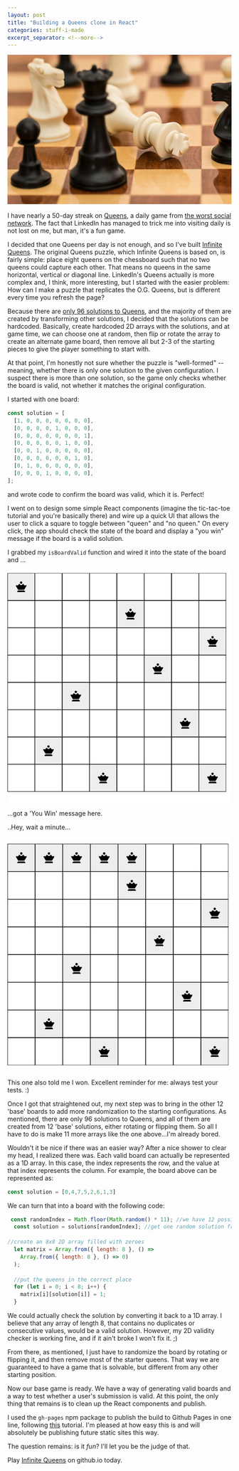 ```yaml
---
layout: post
title: "Building a Queens clone in React"
categories: stuff-i-made
excerpt_separator: <!--more-->
---
```


![This is a queen, right? I'm actually terrible at chess](assets/queens-header.jpg)

I have nearly a 50-day streak on [Queens](https://www.linkedin.com/showcase/queens-game/), a daily game from [the worst social network](https://www.linkedin.com). The fact that LinkedIn has managed to trick me into visiting daily is not lost on me, but man, it's a fun game.

I decided that one Queens per day is not enough, and so I've built [Infinite Queens](https://rkaufman13.github.io/infinite-queens/). The original Queens puzzle, which Infinite Queens is based on, is fairly simple: place eight queens on the chessboard such that no two queens could capture each other. That means no queens in the same horizontal, vertical or diagonal line. LinkedIn's Queens actually is more complex and, I think, more interesting, but I started with the easier problem: How can I make a puzzle that replicates the O.G. Queens, but is different every time you refresh the page?

Because there are [only 96 solutions to Queens](https://users.encs.concordia.ca/~chvatal/8queens.html), and the majority of them are created by transforming other solutions, I decided that the solutions can be hardcoded. Basically, create hardcoded 2D arrays with the solutions, and at game time, we can choose one at random, then flip or rotate the array to create an alternate game board, then remove all but 2-3 of the starting pieces to give the player something to start with.

At that point, I'm honestly not sure whether the puzzle is "well-formed" -- meaning, whether there is only one solution to the given configuration. I suspect there is more than one solution, so the game only checks whether the board is valid, not whether it matches the original configuration.

I started with one board:

<!--more-->

```js
const solution = [
  [1, 0, 0, 0, 0, 0, 0, 0],
  [0, 0, 0, 0, 1, 0, 0, 0],
  [0, 0, 0, 0, 0, 0, 0, 1],
  [0, 0, 0, 0, 0, 1, 0, 0],
  [0, 0, 1, 0, 0, 0, 0, 0],
  [0, 0, 0, 0, 0, 0, 1, 0],
  [0, 1, 0, 0, 0, 0, 0, 0],
  [0, 0, 0, 1, 0, 0, 0, 0],
];
```

and wrote code to confirm the board was valid, which it is. Perfect!

I went on to design some simple React components (imagine the tic-tac-toe tutorial and you're basically there) and wire up a quick UI that allows the user to click a square to toggle between "queen" and "no queen." On every click, the app should check the state of the board and display a "you win" message if the board is a valid solution.

 I grabbed my `isBoardValid` function and wired it into the state of the board and ...

<img src="/assets/invalid1.png" alt="not actually a valid board" class="post"/>

...got a 'You Win' message here.

..Hey, wait a minute...

<img src="/assets/invalid2.png" alt="DEFINITELY not an invalid board" class="post"/>

This one also told me I won. Excellent reminder for me: always test your tests. :)

Once I got that straightened out, my next step was to bring in the other 12 'base' boards to add more randomization to the starting configurations. As mentioned, there are only 96 solutions to Queens, and all of them are created from 12 'base' solutions, either rotating or flipping them. So all I have to do is make 11 more arrays like the one above...I'm already bored.

Wouldn't it be nice if there was an easier way? After a nice shower to clear my head, I realized there was. Each valid board can actually be represented as a 1D array. In this case, the index represents the row, and the value at that index represents the column. For example, the board above can be represented as:

```js
const solution = [0,4,7,5,2,6,1,3]
```

We can turn that into a board with the following code:

```js
 const randomIndex = Math.floor(Math.random() * 11); //we have 12 possible solutions to choose from in a 0-indexed array
  const solution = solutions[randomIndex]; //get one random solution from the list of possible solutions

//create an 8x8 2D array filled with zeroes
  let matrix = Array.from({ length: 8 }, () =>
    Array.from({ length: 8 }, () => 0)
  );
  
  //put the queens in the correct place
  for (let i = 0; i < 8; i++) {
    matrix[i][solution[i]] = 1;
  }

```

We could actually check the solution by converting it back to a 1D array. I believe that any array of length 8, that contains no duplicates or consecutive values, would be a valid solution. However, my 2D validity checker is working fine, and if it ain't broke I won't fix it. ;)

From there, as mentioned, I just have to randomize the board by rotating or flipping it, and then remove most of the starter queens. That way we are guaranteed to have a game that is solvable, but different from any other starting position.

Now our base game is ready. We have a way of generating valid boards and a way to test whether a user's submission is valid. At this point, the only thing that remains is to clean up the React components and publish.

I used the `gh-pages` npm package to publish the build to Github Pages in one line, following [this](https://blog.logrocket.com/deploying-react-apps-github-pages/) tutorial. I'm pleased at how easy this is and will absolutely be publishing future static sites this way.

 The question remains: is it _fun_? I'll let you be the judge of that.

Play [Infinite Queens](https://rkaufman13.github.io/infinite-queens/) on github.io today.
